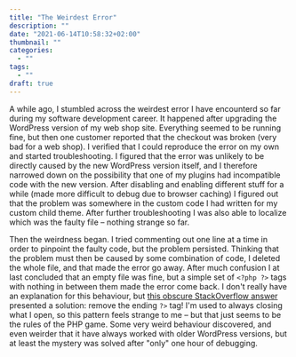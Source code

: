 ```yaml
---
title: "The Weirdest Error"
description: ""
date: "2021-06-14T10:58:32+02:00"
thumbnail: ""
categories:
  - ""
tags:
  - ""
draft: true
---
```


A while ago, I stumbled across the weirdest error I have encounterd so far during my software development career. It happened after upgrading the WordPress version of my web shop site. Everything seemed to be running fine, but then one customer reported that the checkout was broken (very bad for a web shop). I verified that I could reproduce the error on my own and started troubleshooting. I figured that the error was unlikely to be directly caused by the new WordPress version itself, and I therefore narrowed down on the possibility that one of my plugins had incompatible code with the new version. After disabling and enabling different stuff for a while (made more difficult to debug due to browser caching) I figured out that the problem was somewhere in the custom code I had written for my custom child theme. After further troubleshooting I was also able to localize which was the faulty file – nothing strange so far. 

Then the weirdness began. I tried commenting out one line at a time in order to pinpoint the faulty code, but the problem persisted. Thinking that the problem must then be caused by some combination of code, I deleted the whole file, and that made the error go away. After much confusion I at last concluded that an empty file was fine, but a simple set of `<?php ?>` tags with nothing in between them made the error come back. I don't really have an explanation for this behaviour, but [this obscure StackOverflow answer](https://stackoverflow.com/a/27108359/948942) presented a solution: remove the ending `?>` tag! I'm used to always closing what I open, so this pattern feels strange to me – but that just seems to be the rules of the PHP game. Some very weird behaviour discovered, and even weirder that it have always worked with older WordPress versions, but at least the mystery was solved after "only" one hour of debugging.
